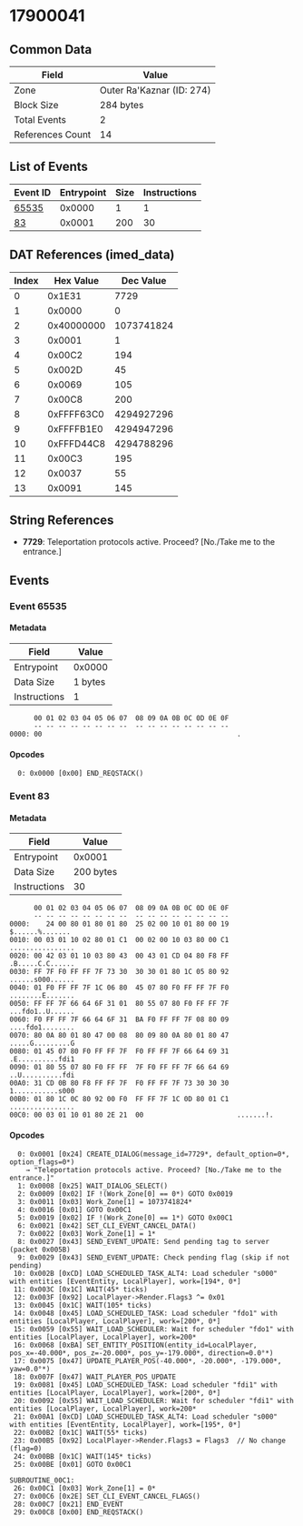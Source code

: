 # 17900041

## Common Data

| Field            | Value                     |
|------------------|---------------------------|
| Zone             | Outer Ra'Kaznar (ID: 274) |
| Block Size       | 284 bytes                 |
| Total Events     | 2                         |
| References Count | 14                        |

## List of Events

| Event ID              | Entrypoint   |   Size |   Instructions |
|-----------------------|--------------|--------|----------------|
| [65535](#event-65535) | 0x0000       |      1 |              1 |
| [83](#event-83)       | 0x0001       |    200 |             30 |

## DAT References (imed_data)

|   Index | Hex Value   |   Dec Value |
|---------|-------------|-------------|
|       0 | 0x1E31      |        7729 |
|       1 | 0x0000      |           0 |
|       2 | 0x40000000  |  1073741824 |
|       3 | 0x0001      |           1 |
|       4 | 0x00C2      |         194 |
|       5 | 0x002D      |          45 |
|       6 | 0x0069      |         105 |
|       7 | 0x00C8      |         200 |
|       8 | 0xFFFF63C0  |  4294927296 |
|       9 | 0xFFFFB1E0  |  4294947296 |
|      10 | 0xFFFD44C8  |  4294788296 |
|      11 | 0x00C3      |         195 |
|      12 | 0x0037      |          55 |
|      13 | 0x0091      |         145 |

## String References

- **7729**: Teleportation protocols active. Proceed? [No./Take me to the entrance.]

## Events

### Event 65535

#### Metadata

| Field        | Value   |
|--------------|---------|
| Entrypoint   | 0x0000  |
| Data Size    | 1 bytes |
| Instructions | 1       |

```
      00 01 02 03 04 05 06 07  08 09 0A 0B 0C 0D 0E 0F
      -- -- -- -- -- -- -- --  -- -- -- -- -- -- -- --
0000: 00                                                .               
```

#### Opcodes

```
  0: 0x0000 [0x00] END_REQSTACK()
```

### Event 83

#### Metadata

| Field        | Value     |
|--------------|-----------|
| Entrypoint   | 0x0001    |
| Data Size    | 200 bytes |
| Instructions | 30        |

```
      00 01 02 03 04 05 06 07  08 09 0A 0B 0C 0D 0E 0F
      -- -- -- -- -- -- -- --  -- -- -- -- -- -- -- --
0000:    24 00 80 01 80 01 80  25 02 00 10 01 80 00 19   $......%.......
0010: 00 03 01 10 02 80 01 C1  00 02 00 10 03 80 00 C1  ................
0020: 00 42 03 01 10 03 80 43  00 43 01 CD 04 80 F8 FF  .B.....C.C......
0030: FF 7F F0 FF FF 7F 73 30  30 30 01 80 1C 05 80 92  ......s000......
0040: 01 F0 FF FF 7F 1C 06 80  45 07 80 F0 FF FF 7F F0  ........E.......
0050: FF FF 7F 66 64 6F 31 01  80 55 07 80 F0 FF FF 7F  ...fdo1..U......
0060: F0 FF FF 7F 66 64 6F 31  BA F0 FF FF 7F 08 80 09  ....fdo1........
0070: 80 0A 80 01 80 47 00 08  80 09 80 0A 80 01 80 47  .....G.........G
0080: 01 45 07 80 F0 FF FF 7F  F0 FF FF 7F 66 64 69 31  .E..........fdi1
0090: 01 80 55 07 80 F0 FF FF  7F F0 FF FF 7F 66 64 69  ..U..........fdi
00A0: 31 CD 0B 80 F8 FF FF 7F  F0 FF FF 7F 73 30 30 30  1...........s000
00B0: 01 80 1C 0C 80 92 00 F0  FF FF 7F 1C 0D 80 01 C1  ................
00C0: 00 03 01 10 01 80 2E 21  00                       .......!.       
```

#### Opcodes

```
  0: 0x0001 [0x24] CREATE_DIALOG(message_id=7729*, default_option=0*, option_flags=0*)
    → "Teleportation protocols active. Proceed? [No./Take me to the entrance.]"
  1: 0x0008 [0x25] WAIT_DIALOG_SELECT()
  2: 0x0009 [0x02] IF !(Work_Zone[0] == 0*) GOTO 0x0019
  3: 0x0011 [0x03] Work_Zone[1] = 1073741824*
  4: 0x0016 [0x01] GOTO 0x00C1
  5: 0x0019 [0x02] IF !(Work_Zone[0] == 1*) GOTO 0x00C1
  6: 0x0021 [0x42] SET_CLI_EVENT_CANCEL_DATA()
  7: 0x0022 [0x03] Work_Zone[1] = 1*
  8: 0x0027 [0x43] SEND_EVENT_UPDATE: Send pending tag to server (packet 0x005B)
  9: 0x0029 [0x43] SEND_EVENT_UPDATE: Check pending flag (skip if not pending)
 10: 0x002B [0xCD] LOAD_SCHEDULED_TASK_ALT4: Load scheduler "s000" with entities [EventEntity, LocalPlayer], work=[194*, 0*]
 11: 0x003C [0x1C] WAIT(45* ticks)
 12: 0x003F [0x92] LocalPlayer->Render.Flags3 ^= 0x01
 13: 0x0045 [0x1C] WAIT(105* ticks)
 14: 0x0048 [0x45] LOAD_SCHEDULED_TASK: Load scheduler "fdo1" with entities [LocalPlayer, LocalPlayer], work=[200*, 0*]
 15: 0x0059 [0x55] WAIT_LOAD_SCHEDULER: Wait for scheduler "fdo1" with entities [LocalPlayer, LocalPlayer], work=200*
 16: 0x0068 [0xBA] SET_ENTITY_POSITION(entity_id=LocalPlayer, pos_x=-40.000*, pos_z=-20.000*, pos_y=-179.000*, direction=0.0°*)
 17: 0x0075 [0x47] UPDATE_PLAYER_POS(-40.000*, -20.000*, -179.000*, yaw=0.0°*)
 18: 0x007F [0x47] WAIT_PLAYER_POS_UPDATE
 19: 0x0081 [0x45] LOAD_SCHEDULED_TASK: Load scheduler "fdi1" with entities [LocalPlayer, LocalPlayer], work=[200*, 0*]
 20: 0x0092 [0x55] WAIT_LOAD_SCHEDULER: Wait for scheduler "fdi1" with entities [LocalPlayer, LocalPlayer], work=200*
 21: 0x00A1 [0xCD] LOAD_SCHEDULED_TASK_ALT4: Load scheduler "s000" with entities [EventEntity, LocalPlayer], work=[195*, 0*]
 22: 0x00B2 [0x1C] WAIT(55* ticks)
 23: 0x00B5 [0x92] LocalPlayer->Render.Flags3 = Flags3  // No change (flag=0)
 24: 0x00BB [0x1C] WAIT(145* ticks)
 25: 0x00BE [0x01] GOTO 0x00C1

SUBROUTINE_00C1:
 26: 0x00C1 [0x03] Work_Zone[1] = 0*
 27: 0x00C6 [0x2E] SET_CLI_EVENT_CANCEL_FLAGS()
 28: 0x00C7 [0x21] END_EVENT
 29: 0x00C8 [0x00] END_REQSTACK()
```
